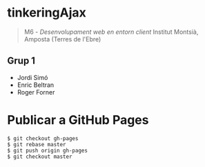 # tinkeringAjax

> M6 - *Desenvolupament web en entorn client* Institut Montsià, Amposta (Terres de l'Ebre)

## Grup 1

* Jordi Simó
* Enric Beltran
* Roger Forner

# Publicar a GitHub Pages

```
$ git checkout gh-pages
$ git rebase master
$ git push origin gh-pages
$ git checkout master
